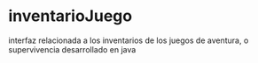 # inventarioJuego
interfaz relacionada a los inventarios de los juegos de aventura, o supervivencia desarrollado en java
